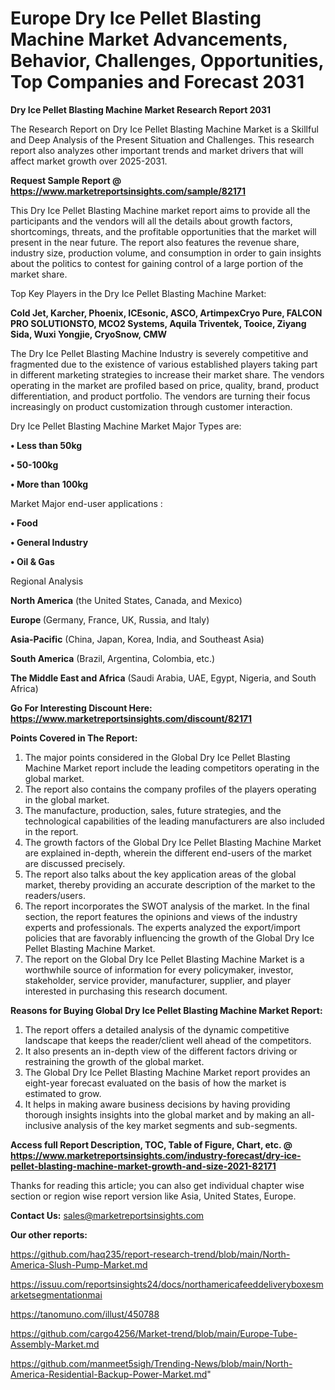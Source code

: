  # Europe Dry Ice Pellet Blasting Machine Market Advancements, Behavior, Challenges, Opportunities, Top Companies and Forecast 2031

<strong>Dry Ice Pellet Blasting Machine Market Research Report 2031</strong>

The Research Report on Dry Ice Pellet Blasting Machine Market is a Skillful and Deep Analysis of the Present Situation and Challenges. This research report also analyzes other important trends and market drivers that will affect market growth over 2025-2031.

<strong>Request Sample Report @ <a href=https://www.marketreportsinsights.com/sample/82171>https://www.marketreportsinsights.com/sample/82171</a></strong>

This Dry Ice Pellet Blasting Machine market report aims to provide all the participants and the vendors will all the details about growth factors, shortcomings, threats, and the profitable opportunities that the market will present in the near future. The report also features the revenue share, industry size, production volume, and consumption in order to gain insights about the politics to contest for gaining control of a large portion of the market share.

Top Key Players in the Dry Ice Pellet Blasting Machine Market:

<strong>Cold Jet, Karcher, Phoenix, ICEsonic, ASCO, ArtimpexCryo Pure, FALCON PRO SOLUTIONSTO, MCO2 Systems, Aquila Triventek, Tooice, Ziyang Sida, Wuxi Yongjie, CryoSnow, CMW</strong>

The Dry Ice Pellet Blasting Machine Industry is severely competitive and fragmented due to the existence of various established players taking part in different marketing strategies to increase their market share. The vendors operating in the market are profiled based on price, quality, brand, product differentiation, and product portfolio. The vendors are turning their focus increasingly on product customization through customer interaction.

Dry Ice Pellet Blasting Machine Market Major Types are:

<strong>• Less than 50kg

• 50-100kg

• More than 100kg</strong>

Market Major end-user applications :

<strong>• Food

• General Industry

• Oil & Gas</strong>

Regional Analysis

</u><strong><b>North America</b></strong> (the United States, Canada, and Mexico)

<strong><b>Europe </b></strong>(Germany, France, UK, Russia, and Italy)

<strong><b>Asia-Pacific</b></strong> (China, Japan, Korea, India, and Southeast Asia)

<strong><b>South America</b></strong> (Brazil, Argentina, Colombia, etc.)

<strong><b>The Middle East and Africa</b></strong> (Saudi Arabia, UAE, Egypt, Nigeria, and South Africa)

<strong>Go For Interesting Discount Here: <a href=https://www.marketreportsinsights.com/discount/82171>https://www.marketreportsinsights.com/discount/82171</a></strong>

<strong>Points Covered in The Report:</strong>
<ol>
  <li>The major points considered in the Global Dry Ice Pellet Blasting Machine Market report include the leading competitors operating in the global market.</li>
  <li>The report also contains the company profiles of the players operating in the global market.</li>
  <li>The manufacture, production, sales, future strategies, and the technological capabilities of the leading manufacturers are also included in the report.</li>
  <li>The growth factors of the Global Dry Ice Pellet Blasting Machine Market are explained in-depth, wherein the different end-users of the market are discussed precisely.</li>
  <li>The report also talks about the key application areas of the global market, thereby providing an accurate description of the market to the readers/users.</li>
  <li>The report incorporates the SWOT analysis of the market. In the final section, the report features the opinions and views of the industry experts and professionals. The experts analyzed the export/import policies that are favorably influencing the growth of the Global Dry Ice Pellet Blasting Machine Market.</li>
  <li>The report on the Global Dry Ice Pellet Blasting Machine Market is a worthwhile source of information for every policymaker, investor, stakeholder, service provider, manufacturer, supplier, and player interested in purchasing this research document.</li>
</ol>
<strong>Reasons for Buying Global Dry Ice Pellet Blasting Machine Market Report:</strong>

<ol>
  <li>The report offers a detailed analysis of the dynamic competitive landscape that keeps the reader/client well ahead of the competitors.</li>
  <li>It also presents an in-depth view of the different factors driving or restraining the growth of the global market.</li>
  <li>The Global Dry Ice Pellet Blasting Machine Market report provides an eight-year forecast evaluated on the basis of how the market is estimated to grow.</li>
  <li>It helps in making aware business decisions by having providing thorough insights insights into the global market and by making an all-inclusive analysis of the key market segments and sub-segments.</li>
</ol>
<strong>Access full Report Description, TOC, Table of Figure, Chart, etc. @ <a href=https://www.marketreportsinsights.com/industry-forecast/dry-ice-pellet-blasting-machine-market-growth-and-size-2021-82171>https://www.marketreportsinsights.com/industry-forecast/dry-ice-pellet-blasting-machine-market-growth-and-size-2021-82171</a></strong>


Thanks for reading this article; you can also get individual chapter wise section or region wise report version like Asia, United States, Europe.

<strong>Contact Us:</strong>
sales@marketreportsinsights.com

<strong>Our other reports:</strong>

<a href=https://github.com/haq235/report-research-trend/blob/main/North-America-Slush-Pump-Market.md>https://github.com/haq235/report-research-trend/blob/main/North-America-Slush-Pump-Market.md</a>

<a href=https://issuu.com/reportsinsights24/docs/northamericafeeddeliveryboxesmarketsegmentationmai>https://issuu.com/reportsinsights24/docs/northamericafeeddeliveryboxesmarketsegmentationmai</a>

<a href=https://tanomuno.com/illust/450788>https://tanomuno.com/illust/450788</a>

<a href=https://github.com/cargo4256/Market-trend/blob/main/Europe-Tube-Assembly-Market.md>https://github.com/cargo4256/Market-trend/blob/main/Europe-Tube-Assembly-Market.md</a>

<a href=https://github.com/manmeet5sigh/Trending-News/blob/main/North-America-Residential-Backup-Power-Market.md>https://github.com/manmeet5sigh/Trending-News/blob/main/North-America-Residential-Backup-Power-Market.md</a>"
